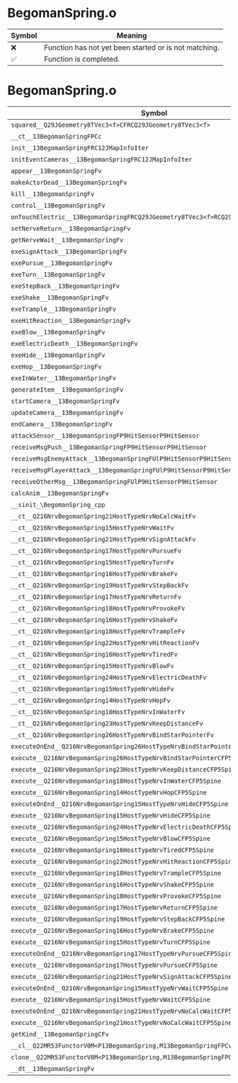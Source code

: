 # BegomanSpring.o
| Symbol | Meaning 
| ------------- | ------------- 
| :x: | Function has not yet been started or is not matching. 
| :white_check_mark: | Function is completed. 


# BegomanSpring.o
| Symbol | Decompiled? |
| ------------- | ------------- |
| `squared__Q29JGeometry8TVec3<f>CFRCQ29JGeometry8TVec3<f>` | :x: |
| `__ct__13BegomanSpringFPCc` | :x: |
| `init__13BegomanSpringFRC12JMapInfoIter` | :x: |
| `initEventCameras__13BegomanSpringFRC12JMapInfoIter` | :x: |
| `appear__13BegomanSpringFv` | :x: |
| `makeActorDead__13BegomanSpringFv` | :x: |
| `kill__13BegomanSpringFv` | :x: |
| `control__13BegomanSpringFv` | :x: |
| `onTouchElectric__13BegomanSpringFRCQ29JGeometry8TVec3<f>RCQ29JGeometry8TVec3<f>` | :x: |
| `setNerveReturn__13BegomanSpringFv` | :x: |
| `getNerveWait__13BegomanSpringFv` | :x: |
| `exeSignAttack__13BegomanSpringFv` | :x: |
| `exePursue__13BegomanSpringFv` | :x: |
| `exeTurn__13BegomanSpringFv` | :x: |
| `exeStepBack__13BegomanSpringFv` | :x: |
| `exeShake__13BegomanSpringFv` | :x: |
| `exeTrample__13BegomanSpringFv` | :x: |
| `exeHitReaction__13BegomanSpringFv` | :x: |
| `exeBlow__13BegomanSpringFv` | :x: |
| `exeElectricDeath__13BegomanSpringFv` | :x: |
| `exeHide__13BegomanSpringFv` | :x: |
| `exeHop__13BegomanSpringFv` | :x: |
| `exeInWater__13BegomanSpringFv` | :x: |
| `generateItem__13BegomanSpringFv` | :x: |
| `startCamera__13BegomanSpringFv` | :x: |
| `updateCamera__13BegomanSpringFv` | :x: |
| `endCamera__13BegomanSpringFv` | :x: |
| `attackSensor__13BegomanSpringFP9HitSensorP9HitSensor` | :x: |
| `receiveMsgPush__13BegomanSpringFP9HitSensorP9HitSensor` | :x: |
| `receiveMsgEnemyAttack__13BegomanSpringFUlP9HitSensorP9HitSensor` | :x: |
| `receiveMsgPlayerAttack__13BegomanSpringFUlP9HitSensorP9HitSensor` | :x: |
| `receiveOtherMsg__13BegomanSpringFUlP9HitSensorP9HitSensor` | :x: |
| `calcAnim__13BegomanSpringFv` | :x: |
| `__sinit_\BegomanSpring_cpp` | :x: |
| `__ct__Q216NrvBegomanSpring21HostTypeNrvNoCalcWaitFv` | :x: |
| `__ct__Q216NrvBegomanSpring15HostTypeNrvWaitFv` | :x: |
| `__ct__Q216NrvBegomanSpring21HostTypeNrvSignAttackFv` | :x: |
| `__ct__Q216NrvBegomanSpring17HostTypeNrvPursueFv` | :x: |
| `__ct__Q216NrvBegomanSpring15HostTypeNrvTurnFv` | :x: |
| `__ct__Q216NrvBegomanSpring16HostTypeNrvBrakeFv` | :x: |
| `__ct__Q216NrvBegomanSpring19HostTypeNrvStepBackFv` | :x: |
| `__ct__Q216NrvBegomanSpring17HostTypeNrvReturnFv` | :x: |
| `__ct__Q216NrvBegomanSpring18HostTypeNrvProvokeFv` | :x: |
| `__ct__Q216NrvBegomanSpring16HostTypeNrvShakeFv` | :x: |
| `__ct__Q216NrvBegomanSpring18HostTypeNrvTrampleFv` | :x: |
| `__ct__Q216NrvBegomanSpring22HostTypeNrvHitReactionFv` | :x: |
| `__ct__Q216NrvBegomanSpring16HostTypeNrvTiredFv` | :x: |
| `__ct__Q216NrvBegomanSpring15HostTypeNrvBlowFv` | :x: |
| `__ct__Q216NrvBegomanSpring24HostTypeNrvElectricDeathFv` | :x: |
| `__ct__Q216NrvBegomanSpring15HostTypeNrvHideFv` | :x: |
| `__ct__Q216NrvBegomanSpring14HostTypeNrvHopFv` | :x: |
| `__ct__Q216NrvBegomanSpring18HostTypeNrvInWaterFv` | :x: |
| `__ct__Q216NrvBegomanSpring23HostTypeNrvKeepDistanceFv` | :x: |
| `__ct__Q216NrvBegomanSpring26HostTypeNrvBindStarPointerFv` | :x: |
| `executeOnEnd__Q216NrvBegomanSpring26HostTypeNrvBindStarPointerCFP5Spine` | :x: |
| `execute__Q216NrvBegomanSpring26HostTypeNrvBindStarPointerCFP5Spine` | :x: |
| `execute__Q216NrvBegomanSpring23HostTypeNrvKeepDistanceCFP5Spine` | :x: |
| `execute__Q216NrvBegomanSpring18HostTypeNrvInWaterCFP5Spine` | :x: |
| `execute__Q216NrvBegomanSpring14HostTypeNrvHopCFP5Spine` | :x: |
| `executeOnEnd__Q216NrvBegomanSpring15HostTypeNrvHideCFP5Spine` | :x: |
| `execute__Q216NrvBegomanSpring15HostTypeNrvHideCFP5Spine` | :x: |
| `execute__Q216NrvBegomanSpring24HostTypeNrvElectricDeathCFP5Spine` | :x: |
| `execute__Q216NrvBegomanSpring15HostTypeNrvBlowCFP5Spine` | :x: |
| `execute__Q216NrvBegomanSpring16HostTypeNrvTiredCFP5Spine` | :x: |
| `execute__Q216NrvBegomanSpring22HostTypeNrvHitReactionCFP5Spine` | :x: |
| `execute__Q216NrvBegomanSpring18HostTypeNrvTrampleCFP5Spine` | :x: |
| `execute__Q216NrvBegomanSpring16HostTypeNrvShakeCFP5Spine` | :x: |
| `execute__Q216NrvBegomanSpring18HostTypeNrvProvokeCFP5Spine` | :x: |
| `execute__Q216NrvBegomanSpring17HostTypeNrvReturnCFP5Spine` | :x: |
| `execute__Q216NrvBegomanSpring19HostTypeNrvStepBackCFP5Spine` | :x: |
| `execute__Q216NrvBegomanSpring16HostTypeNrvBrakeCFP5Spine` | :x: |
| `execute__Q216NrvBegomanSpring15HostTypeNrvTurnCFP5Spine` | :x: |
| `executeOnEnd__Q216NrvBegomanSpring17HostTypeNrvPursueCFP5Spine` | :x: |
| `execute__Q216NrvBegomanSpring17HostTypeNrvPursueCFP5Spine` | :x: |
| `execute__Q216NrvBegomanSpring21HostTypeNrvSignAttackCFP5Spine` | :x: |
| `executeOnEnd__Q216NrvBegomanSpring15HostTypeNrvWaitCFP5Spine` | :x: |
| `execute__Q216NrvBegomanSpring15HostTypeNrvWaitCFP5Spine` | :x: |
| `executeOnEnd__Q216NrvBegomanSpring21HostTypeNrvNoCalcWaitCFP5Spine` | :x: |
| `execute__Q216NrvBegomanSpring21HostTypeNrvNoCalcWaitCFP5Spine` | :x: |
| `getKind__13BegomanSpringCFv` | :x: |
| `__cl__Q22MR53FunctorV0M<P13BegomanSpring,M13BegomanSpringFPCvPv_v>CFv` | :x: |
| `clone__Q22MR53FunctorV0M<P13BegomanSpring,M13BegomanSpringFPCvPv_v>CFP7JKRHeap` | :x: |
| `__dt__13BegomanSpringFv` | :x: |
